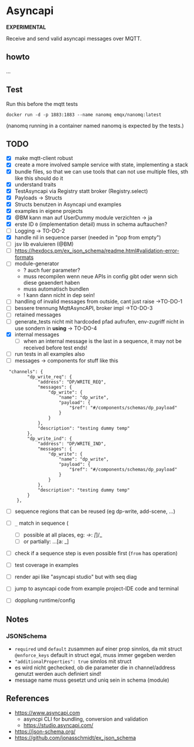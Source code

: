 # Asyncapi

**EXPERIMENTAL**

Receive and send valid asyncapi messages over MQTT.


## howto

...


## Test

Run this before the mqtt tests 

```
docker run -d -p 1883:1883 --name nanomq emqx/nanomq:latest
```

(nanomq running in a container named nanomq is expected by the tests.)


## TODO

- [x] make mqtt-client robust
- [x] create a more involved sample service with state, implementing a stack
- [x] bundle files, so that we can use tools that can not use multiple files, sth like this should do it 
- [x] understand traits
- [x] TestAsyncapi via Registry statt broker (Registry.select)
- [x] Payloads -> Structs 
- [x] Structs benutzen in Asyncapi und examples
- [x] examples in eigene projects
- [x] @BM kann man auf UserDummy module verzichten -> ja
- [x] erste ID `0` (implementation detail) muss in schema auftauchen? 
- [ ] Logging -> TO-DO-2
- [x] handle nil in sequence parser (needed in "pop from empty")
- [ ] jsv lib evaluieren (@BM)
- [ ] https://hexdocs.pm/ex_json_schema/readme.html#validation-error-formats
- [ ] module-generator
  - ? auch fuer parameter?
  - muss recompilen wenn neue APIs in config gibt oder wenn sich diese geaendert haben
  - muss automatisch bundlen
  - ! kann dann nicht in dep sein!
- [ ] handling of invalid messages from outside, cant just raise ->TO-DO-1
- [ ] bessere trennung MqttAsyncAPI, broker impl ->TO-DO-3
- [ ] retained messages
- [ ] generate_tests nicht mit hardcoded pfad aufrufen, env-zugriff nicht in use sondern in __using__ -> TO-DO-4
- [x] internal messages
  - [ ] when an internal message is the last in a sequence, it may not be received before test ends!
- [ ] run tests in all examples also
- [ ] messages -> components for stuff like this
```
 "channels": {
        "dp_write_req": {
            "address": "DP/WRITE_REQ",
            "messages": {
                "dp_write": {
                    "name": "dp_write",
                    "payload": {
                        "$ref": "#/components/schemas/dp_payload"
                    }
                }
            },
            "description": "testing dummy temp"
        },
        "dp_write_ind": {
            "address": "DP/WRITE_IND",
            "messages": {
                "dp_write": {
                    "name": "dp_write",
                    "payload": {
                        "$ref": "#/components/schemas/dp_payload"
                    }
                }
            },
            "description": "testing dummy temp"
        }
    },
```
- [ ] sequence regions that can be reused (eg dp-write, add-scene, ...)
- [ ] `_` match in sequence (
    - [ ] possible at all places, eg:  _->_: _[_]/_ 
    - [ ] or partially: ...[a: _]
- [ ] check if a sequence step is even possible first (`from` has operation)
- [ ] test coverage in examples
- [ ] render api like "asyncapi studio" but with seq diag
- [ ] jump to asyncapi code from example project-IDE code and terminal
- [ ] dopplung runtime/config
  



## Notes

### JSONSchema


- `required` und `default` zusammen auf einer prop sinnlos, da mit struct `@enforce_keys` default in struct egal, muss immer gegeben werden
- `"additionalProperties": true` sinnlos mit struct
- es wird nicht gechecked, ob die parameter die in channel/address genutzt werden auch definiert sind!
- message name muss gesetzt und uniq sein in schema (module)

## References

- https://www.asyncapi.com 
  - asyncpi CLI for bundling, conversion and validation
  - https://studio.asyncapi.com/
- https://json-schema.org/
- https://github.com/jonasschmidt/ex_json_schema